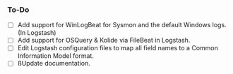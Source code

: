 ### To-Do

- [ ] Add support for WinLogBeat for Sysmon and the default Windows logs. (In Logstash)
- [ ] Add support for OSQuery & Kolide via FileBeat in Logstash.
- [ ] Edit Logstash configuration files to map all field names to a Common Information Model format.   
- [ ] ßUpdate documentation.
